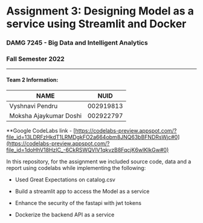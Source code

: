 # Assignment 3:  Designing Model as a service using Streamlit and Docker


### DAMG 7245 - Big Data and Intelligent Analytics 
### Fall Semester 2022
---------------------------------------------------------------------------------------------------------------------------------------------


#### Team 2  Information:

| NAME                  |     NUID        |
|-----------------------|-----------------|
| Vyshnavi Pendru       |   002919813     |
| Moksha Ajaykumar Doshi|   002922797     |


**Google CodeLabs link - [https://codelabs-preview.appspot.com/?file_id=13LDRFzHkdT1LRMDgkFO2a664obm8JNQ63bBFNDRsWjc#0](https://codelabs-preview.appspot.com/?file_id=1doHhV18HzlC_-6CkRSWQVlV1qkvzB8FqcjK6wlKIkGw#0)

In this repository, for the assignment we included source code, data and a report using codelabs while implementing the following:

* Used Great Expectations on catalog.csv

* Build a streamlit app to access the Model as a service 

* Enhance the security of the fastapi with jwt tokens 

* Dockerize the backend API as a service
